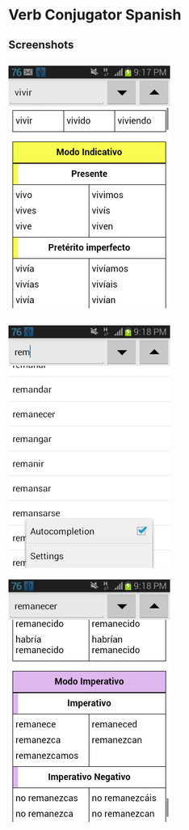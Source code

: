 
# Verb Conjugator Spanish

## Screenshots

![img1](source/img/img1.png)
---
![img2](source/img/img2.png)
---
![img3](source/img/img3.png)
